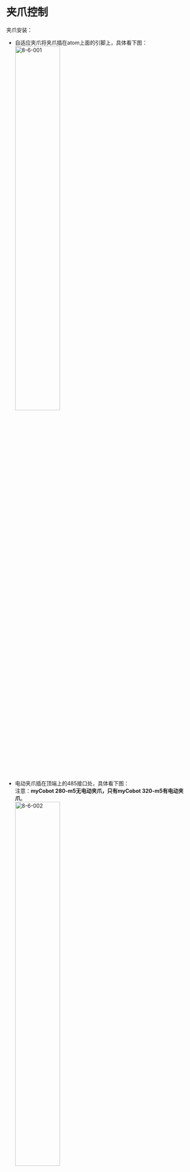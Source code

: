 # 夹爪控制
夹爪安装：<br>

- 自适应夹爪将夹爪插在atom上面的引脚上，具体看下图：<br>
<img src="../resourse/8-ApplicationBaseCPlus/8.6/8-6-001.png" alt="8-6-001" width="50%"><br>

- 电动夹爪插在顶端上的485接口处，具体看下图：<br>
注意：**myCobot 280-m5无电动夹爪，只有myCobot 320-m5有电动夹爪**。<br>
<img src="../resourse/8-ApplicationBaseCPlus/8.6/8-6-002.png" alt="8-6-002" width="50%"><br>
## 1 自适应夹爪控制
支持设备：myCobot280、320&&myPalletizer 260<br>
**SetGriper(int open)**<br>
返回值：无<br>
参数说明：夹爪开关状态（0--关，1--开）<br>
案例：由于延迟，第一次控制夹爪，可能不成功，建议发送两次<br>

	for (int i = 0; i < 2; i++) {<br>
		mycobot::MyCobot::I().SetGriper(1);<br>
		mycobot::MyCobot::I().SleepSecond(3);<br>
		mycobot::MyCobot::I().SetGriper(0);<br>
		mycobot::MyCobot::I().SleepSecond(3);<br>
	}<br>


## 2 电动夹爪控制
支持设备：myCobot320<br>
**SetElectricGriper(int open)**<br>
返回值：无<br>
参数说明：夹爪开关状态（0--关，1--开）<br>
案例：由于延迟，第一次控制夹爪，可能不成功，建议发送两次<br>

	for (int i = 0; i < 2; i++) {<br>
		mycobot::MyCobot::I().SetElectricGriper(1);<br>
		mycobot::MyCobot::I().SleepSecond(1);<br>
		mycobot::MyCobot::I().SetElectricGriper(0);<br>
		mycobot::MyCobot::I().SleepSecond(1);<br>
	}


## 3 完整使用案例

	int main(int argc, char* argv[])
	try {
	QCoreApplication a(argc, argv);
	using namespace std::chrono_literals;
	if (!mycobot::MyCobot::I().IsControllerConnected()) {
		std::cerr << "Robot is not connected\n";
		exit(EXIT_FAILURE);
	}
	std::cout << "Robot is connected\n";
	mycobot::MyCobot::I().PowerOn();
	
	mycobot::MyCobot::I().SleepSecond(1);//需要等待1S，让前面的动作做完
	
	//设置io输出，2、5、26为m5输出引脚
	mycobot::MyCobot::I().SetBasicOut(2, 1);
	mycobot::MyCobot::I().SleepSecond(1);
	mycobot::MyCobot::I().SetBasicOut(5, 1);
	mycobot::MyCobot::I().SleepSecond(1);
	mycobot::MyCobot::I().SetBasicOut(26, 1);
	mycobot::MyCobot::I().SleepSecond(1);
	
	//m5输入引脚 35、36 第一次会出现延迟
	/*for (int i = 0; i < 2; i++) {
		std::cout << "35= " << mycobot::MyCobot::I().GetBasicIn(35) << std::endl;
		mycobot::MyCobot::I().SleepSecond(1);
		std::cout << "36= " << mycobot::MyCobot::I().GetBasicIn(36) << std::endl;
		mycobot::MyCobot::I().SleepSecond(1);
	}*/
	
	//atom输出引脚 23 33
	/*mycobot::MyCobot::I().SetDigitalOut(23, 1);
	mycobot::MyCobot::I().SleepSecond(1);
	mycobot::MyCobot::I().SetDigitalOut(33, 1);
	mycobot::MyCobot::I().SleepSecond(1);*/
	
	//atom输入引脚22 19 第一次会出现延迟
	/*for (int i = 0; i < 2; i++) {
		std::cout << "22= " << mycobot::MyCobot::I().GetDigitalIn(22) << std::endl;
		mycobot::MyCobot::I().SleepSecond(1);
		std::cout << "19= " << mycobot::MyCobot::I().GetDigitalIn(19) << std::endl;
		mycobot::MyCobot::I().SleepSecond(1);
	}*/
	
	//自适应夹爪 1--open 0--close 由于第一次有延迟，发送两次
	for (int i = 0; i < 2; i++) {
		mycobot::MyCobot::I().SetGriper(1);
		mycobot::MyCobot::I().SleepSecond(3);
		mycobot::MyCobot::I().SetGriper(0);
		mycobot::MyCobot::I().SleepSecond(3);
	}
	
	//电动夹爪 1-开 0-关  由于第一次有延迟，发送两次
	/*for (int i = 0; i < 2; i++) {
		mycobot::MyCobot::I().SetElectricGriper(1);
		mycobot::MyCobot::I().SleepSecond(1);
		mycobot::MyCobot::I().SetElectricGriper(0);
		mycobot::MyCobot::I().SleepSecond(1);
	}*/
	/*mycobot::MyCobot::I().StopRobot();
	std::cout << "Robot is moving: " << mycobot::MyCobot::I().IsMoving() << "\n";
	mycobot::Angles angles = mycobot::MyCobot::I().GetAngles();
	std::this_thread::sleep_for(200ms);
	mycobot::Coords coords = mycobot::MyCobot::I().GetCoords();
	angles = mycobot::MyCobot::I().GetAngles();
	std::cout << "[" << angles[mycobot::J1] << ", " << angles[mycobot::J2] << ", " << angles[mycobot::J3] << ", "
		<< angles[mycobot::J4] << ", " << angles[mycobot::J5] << ", " << angles[mycobot::J6] << "]";
	mycobot::Angles goal_angles = { 1, 0, 0, 0, 0, 0 };
	mycobot::MyCobot::I().WriteAngles(goal_angles,180);
	while (!mycobot::MyCobot::I().IsInPosition(goal_angles, false)) {
		angles = mycobot::MyCobot::I().GetAngles();
		std::cout << "[" << angles[mycobot::J1] << ", " << angles[mycobot::J2] << ", "
			<< angles[mycobot::J3] << ", " << angles[mycobot::J4] << ", "
			<< angles[mycobot::J5] << ", " << angles[mycobot::J6] << "]" << std::flush;
		std::this_thread::sleep_for(200ms);
	}
	
	//mycobot::MyCobot::I().JogAngle(mycobot::Joint::J1, 1, 5);
	std::this_thread::sleep_for(5000ms);
	mycobot::MyCobot::I().StopRobot();*/
	
	std::cout << "\n";
	exit(EXIT_SUCCESS);
	} catch (std::error_code&) {
	std::cerr << "System error. Exiting.\n";
	exit(EXIT_FAILURE);
	} catch (...) {
	std::cerr << "Unknown exception thrown. Exiting.\n";
	exit(EXIT_FAILURE);
	}

